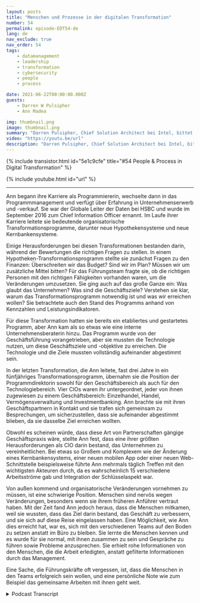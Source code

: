 ```yaml
---
layout: posts
title: "Menschen und Prozesse in der digitalen Transformation"
number: 54
permalink: episode-EDT54-de
lang: de
nav_exclude: true
nav_order: 54
tags:
    - datamanagement
    - leadership
    - transformation
    - cybersecurity
    - people
    - process

date: 2021-06-22T00:00:00.000Z
guests:
    - Darren W Pulsipher
    - Ann Madea

img: thumbnail.png
image: thumbnail.png
summary: "Darren Pulsipher, Chief Solution Architect bei Intel, bittet seine Gesprächspartnerin Ann Madea, ehemalige CIO von HSBC, darüber nachzudenken, wie sie den Prozess großer transformationsreicher Veränderungen in Organisationen vorangetrieben hat."
video: "https://youtu.be/url"
description: "Darren Pulsipher, Chief Solution Architect bei Intel, bittet seine Gesprächspartnerin Ann Madea, ehemalige CIO von HSBC, darüber nachzudenken, wie sie den Prozess großer transformationsreicher Veränderungen in Organisationen vorangetrieben hat."
---
```


<div>
{% include transistor.html id="5e1c9cfe" title="#54 People & Process in Digital Transformation" %}

{% include youtube.html id="url" %}
</div>

---

Ann begann ihre Karriere als Programmiererin, wechselte dann in das Programmmanagement und verfügt über Erfahrung in Unternehmenserwerb und -verkauf. Sie war der Globale Leiter der Daten bei HSBC und wurde im September 2016 zum Chief Information Officer ernannt. Im Laufe ihrer Karriere leitete sie bedeutende organisatorische Transformationsprogramme, darunter neue Hypothekensysteme und neue Kernbankensysteme.

Einige Herausforderungen bei diesen Transformationen bestanden darin, während der Bewertungen die richtigen Fragen zu stellen. In einem Hypotheken-Transformationsprogramm stellte sie zunächst Fragen zu den Finanzen: Überschreiten wir das Budget? Sind wir im Plan? Müssen wir um zusätzliche Mittel bitten? Für das Führungsteam fragte sie, ob die richtigen Personen mit den richtigen Fähigkeiten vorhanden waren, um die Veränderungen umzusetzen. Sie ging auch auf das große Ganze ein: Was glaubt das Unternehmen? Was sind die Geschäftsziele? Verstehen sie klar, warum das Transformationsprogramm notwendig ist und was wir erreichen wollen? Sie betrachtete auch den Stand des Programms anhand von Kennzahlen und Leistungsindikatoren.

Für diese Transformation hatten sie bereits ein etabliertes und gestartetes Programm, aber Ann kam als so etwas wie eine interne Unternehmensberaterin hinzu. Das Programm wurde von der Geschäftsführung vorangetrieben, aber sie mussten die Technologie nutzen, um diese Geschäftsziele und -objektive zu erreichen. Die Technologie und die Ziele mussten vollständig aufeinander abgestimmt sein.

In der letzten Transformation, die Ann leitete, fast drei Jahre in ein fünfjähriges Transformationsprogramm, übernahm sie die Position der Programmdirektorin sowohl für den Geschäftsbereich als auch für den Technologiebereich. Vier CIOs waren ihr untergeordnet, jeder von ihnen zugewiesen zu einem Geschäftsbereich: Einzelhandel, Handel, Vermögensverwaltung und Investmentbanking. Ann brachte sie mit ihren Geschäftspartnern in Kontakt und sie trafen sich gemeinsam zu Besprechungen, um sicherzustellen, dass sie aufeinander abgestimmt blieben, da sie dasselbe Ziel erreichen wollten.

Obwohl es scheinen würde, dass diese Art von Partnerschaften gängige Geschäftspraxis wäre, stellte Ann fest, dass eine ihrer größten Herausforderungen als CIO darin bestand, das Unternehmen zu vereinheitlichen. Bei etwas so Großem und Komplexem wie der Änderung eines Kernbankensystems, einer neuen mobilen App oder einer neuen Web-Schnittstelle beispielsweise führte Ann mehrmals täglich Treffen mit den wichtigsten Akteuren durch, da es wahrscheinlich 15 verschiedene Arbeitsströme gab und Integration der Schlüsselaspekt war.

Von außen kommend und organisatorische Veränderungen vornehmen zu müssen, ist eine schwierige Position. Menschen sind nervös wegen Veränderungen, besonders wenn sie ihrem früheren Anführer vertraut haben. Mit der Zeit fand Ann jedoch heraus, dass die Menschen mitkamen, weil sie wussten, dass das Ziel darin bestand, das Geschäft zu verbessern, und sie sich auf diese Reise eingelassen haben. Eine Möglichkeit, wie Ann dies erreicht hat, war es, sich mit den verschiedenen Teams auf den Boden zu setzen anstatt im Büro zu bleiben. Sie lernte die Menschen kennen und es wurde für sie normal, mit ihnen zusammen zu sein und Gespräche zu führen sowie Probleme anzusprechen. Sie erhielt rohe Informationen von den Menschen, die die Arbeit erledigten, anstatt gefilterte Informationen durch das Management.

Eine Sache, die Führungskräfte oft vergessen, ist, dass die Menschen in den Teams erfolgreich sein wollen, und eine persönliche Note wie zum Beispiel das gemeinsame Arbeiten mit ihnen geht weit.



<details>
<summary> Podcast Transcript </summary>

<p></p>

</details>

